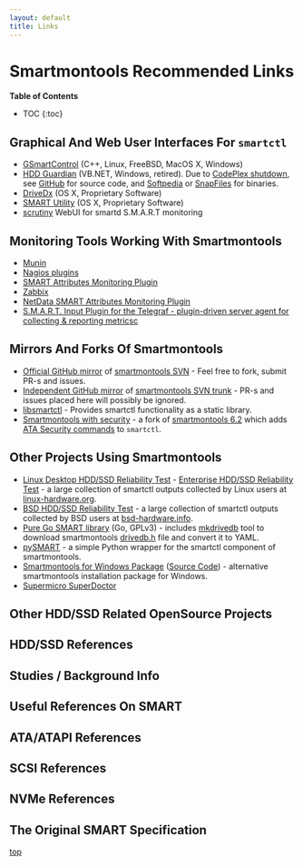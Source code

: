 ```yaml
---
layout: default
title: Links
---
```


# Smartmontools Recommended Links

**Table of Contents**
* TOC
{:toc}

## Graphical And Web User Interfaces For `smartctl`

* <a class="ext-link" href="http://gsmartcontrol.sourceforge.net/home/index.php/About"><span class="icon"></span>GSmartControl</a> (C++, Linux, FreeBSD, MacOS X, Windows)
* <a class="ext-link" href="https://archive.codeplex.com/?p=hddguardian"><span class="icon"></span>HDD Guardian</a> (VB.NET, Windows, retired).
Due to <a class="ext-link" href="https://blogs.msdn.microsoft.com/bharry/2017/03/31/shutting-down-codeplex/"><span class="icon"></span>CodePlex shutdown</a>, see <a class="ext-link" href="https://github.com/native-api/hddguardian"><span class="icon"></span>GitHub</a> for source code, and <a class="ext-link" href="http://www.softpedia.com/get/System/Hard-Disk-Utils/HDD-Guardian.shtml"><span class="icon"></span>Softpedia</a> or <a class="ext-link" href="http://www.snapfiles.com/get/hddguardian.html"><span class="icon"></span>SnapFiles</a> for binaries.
* <a class="ext-link" href="http://binaryfruit.com/drivedx"><span class="icon"></span>DriveDx</a> (OS X, Proprietary Software)
* <a class="ext-link" href="https://www.volitans-software.com/apps/smart-utility/"><span class="icon"></span>SMART Utility</a> (OS X, Proprietary Software)
* <a class="ext-link" href="https://github.com/AnalogJ/scrutiny"><span class="icon"></span>scrutiny</a> WebUI for smartd S.M.A.R.T monitoring

## Monitoring Tools Working With Smartmontools

* <a class="ext-link" href="http://munin-monitoring.org/"><span class="icon"></span>Munin</a>
* <a class="ext-link" href="http://exchange.nagios.org/index.php?option=com_mtree&amp;task=search&amp;searchword=smartmontools#/"><span class="icon"></span>Nagios plugins</a>
* <a class="ext-link" href="https://www.thomas-krenn.com/en/wiki/SMART_Attributes_Monitoring_Plugin"><span class="icon"></span>SMART Attributes Monitoring Plugin</a>
* <a class="ext-link" href="https://share.zabbix.com/search-by/tags?value=smartmontools"><span class="icon"></span>Zabbix</a>
* <a class="ext-link" href="https://docs.netdata.cloud/collectors/python.d.plugin/smartd_log/"><span class="icon"></span>NetData SMART Attributes Monitoring Plugin</a>
* <a class="ext-link" href="https://docs.influxdata.com/telegraf/v1.14/plugins/plugin-list/#smart"><span class="icon"></span>S.M.A.R.T. Input Plugin for the Telegraf - plugin-driven server agent for collecting &amp; reporting metricsc</a>

## Mirrors And Forks Of Smartmontools

* <a class="ext-link" href="https://github.com/smartmontools/smartmontools"><span class="icon"></span>Official GitHub mirror</a> of <a class="extlink" href="https://trac.smartmontools.org/browser/"><span class="icon"></span>smartmontools SVN</a> - Feel free to fork, submit PR-s and issues.
* <a class="ext-link" href="https://github.com/mirror/smartmontools"><span class="icon"></span>Independent GitHub mirror</a> of <a class="extlink" href="https://trac.smarmtontools.org/browser/trunk/smartmontools"><span class="icon"></span>smartmontools SVN trunk</a><a class="ziplink" href="https://trac.smartmontools.org/browser/trunk/smartmontools?rev=5470&amp;format=zip" title="Download as Zip archive"><span class="icon"></span></a> - PR-s and issues placed here will possibly be ignored.
* <a class="ext-link" href="https://github.com/allanliu/smartmontools"><span class="icon"></span>libsmartctl</a> - Provides smartctl functionality as a static library.
* <a class="ext-link" href="https://sourceforge.net/p/xboxhdm2/smartmontools-sec/ci/master/tree/"><span class="icon"></span>Smartmontools with security</a> - a fork of
<a class="ext-link" href="https://trac.smartmontools.org/browser/tags/RELEASE_6_2/smartmontools"><span class="icon"></span>smartmontools 6.2</a><a class="ziplink" href="https://trac.smartmontools.org/browser/tags/RELEASE_6_2/smartmontools?rev=5470&amp;format=zip" title="Download as Zip archive"><span class="icon"></span></a> which adds
<a class="ext-link" href="http://www.xbmc4xbox.org.uk/forum/viewtopic.php?f=13&amp;t=4125"><span class="icon"></span>ATA Security commands</a> to `smartctl`.

## Other Projects Using Smartmontools

* <a class="ext-link" href="https://github.com/linuxhw/SMART"><span class="icon"></span>Linux Desktop HDD/SSD Reliability Test</a> - <a class="ext-link" href="https://github.com/linuxhw/EnterpriseDrive"><span class="icon"></span>Enterprise HDD/SSD Reliability Test</a> - a large collection of smartctl outputs collected by Linux users at <a class="ext-link" href="https://linux-hardware.org"><span class="icon"></span>linux-hardware.org</a>.
* <a class="ext-link" href="https://github.com/bsdhw/SMART"><span class="icon"></span>BSD HDD/SSD Reliability Test</a> - a large collection of smartctl outputs collected by BSD users at <a class="ext-link" href="https://bsd-hardware.info"><span class="icon"></span>bsd-hardware.info</a>.
* <a class="ext-link" href="https://github.com/dswarbrick/smart"><span class="icon"></span>Pure Go SMART library</a> (Go, GPLv3) - includes <a class="ext-link" href="https://github.com/dswarbrick/smart/tree/master/cmd/mkdrivedb"><span class="icon"></span>mkdrivedb</a> tool to download smartmontools <a class="ext-link" href="https://trac.smartmontools.org/browser/trunk/smartmontools/drivedb.h">drivedb.h</a><a class="ziplink" href="https://trac.smartmontools.org//export/HEAD/trunk/smartmontools/drivedb.h" title="Download"><span class="icon"></span></a> file and convert it to YAML.
* <a class="ext-link" href="https://pypi.python.org/pypi/pySMART/0.2"><span class="icon"></span>pySMART</a> - a simple Python wrapper for the smartctl component of smartmontools.
* <a class="ext-link" href="http://www.netpower.fr/smartmontools-win"><span class="icon"></span>Smartmontools for Windows Package</a>
(<a class="ext-link" href="https://github.com/deajan/smartmontools-win"><span class="icon"></span>Source Code</a>) - alternative smartmontools installation package for Windows.
* <a class="ext-link" href="https://www.supermicro.com/products/nfo/SMS_SD5.cfm"><span class="icon"></span>Supermicro SuperDoctor</a>

## Other HDD/SSD Related OpenSource Projects

## HDD/SSD References

## Studies / Background Info

## Useful References On SMART

## ATA/ATAPI References

## SCSI References

## NVMe References

## The Original SMART Specification

[top](./)
